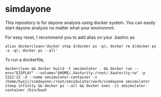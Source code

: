 # simdayone

This repository is for dayone analysis using docker system. You can easily start dayone analysis no matter what your environmnt.

For easy reset, I recommend you to add alias on your .bashrc as
```
alias dockerclean='docker stop $(docker ps -q); docker rm $(docker ps -a -q); docker ps --all'
```

To run a dockerfile,
```
dockerclean && docker build -t smsimulator . && docker run --env="DISPLAY" --volume="$HOME/.Xautority:/root/.Xautority:rw" -p 2222:22 -d --name smsimulator-container -v /home/hyeji/simdayone:/root/smsimulator/work/simdayone smsimulator sleep infinity && docker ps --all && docker exec -it smsimulator-container /bin/bash
```
